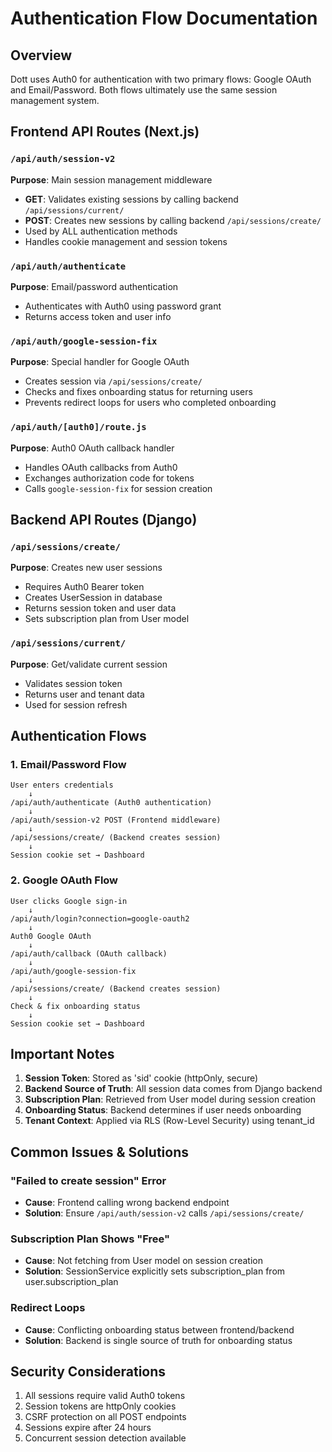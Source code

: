# Authentication Flow Documentation

## Overview
Dott uses Auth0 for authentication with two primary flows: Google OAuth and Email/Password. Both flows ultimately use the same session management system.

## Frontend API Routes (Next.js)

### `/api/auth/session-v2`
**Purpose**: Main session management middleware
- **GET**: Validates existing sessions by calling backend `/api/sessions/current/`
- **POST**: Creates new sessions by calling backend `/api/sessions/create/`
- Used by ALL authentication methods
- Handles cookie management and session tokens

### `/api/auth/authenticate`
**Purpose**: Email/password authentication
- Authenticates with Auth0 using password grant
- Returns access token and user info

### `/api/auth/google-session-fix`
**Purpose**: Special handler for Google OAuth
- Creates session via `/api/sessions/create/`
- Checks and fixes onboarding status for returning users
- Prevents redirect loops for users who completed onboarding

### `/api/auth/[auth0]/route.js`
**Purpose**: Auth0 OAuth callback handler
- Handles OAuth callbacks from Auth0
- Exchanges authorization code for tokens
- Calls `google-session-fix` for session creation

## Backend API Routes (Django)

### `/api/sessions/create/`
**Purpose**: Creates new user sessions
- Requires Auth0 Bearer token
- Creates UserSession in database
- Returns session token and user data
- Sets subscription plan from User model

### `/api/sessions/current/`
**Purpose**: Get/validate current session
- Validates session token
- Returns user and tenant data
- Used for session refresh

## Authentication Flows

### 1. Email/Password Flow
```
User enters credentials
    ↓
/api/auth/authenticate (Auth0 authentication)
    ↓
/api/auth/session-v2 POST (Frontend middleware)
    ↓
/api/sessions/create/ (Backend creates session)
    ↓
Session cookie set → Dashboard
```

### 2. Google OAuth Flow
```
User clicks Google sign-in
    ↓
/api/auth/login?connection=google-oauth2
    ↓
Auth0 Google OAuth
    ↓
/api/auth/callback (OAuth callback)
    ↓
/api/auth/google-session-fix
    ↓
/api/sessions/create/ (Backend creates session)
    ↓
Check & fix onboarding status
    ↓
Session cookie set → Dashboard
```

## Important Notes

1. **Session Token**: Stored as 'sid' cookie (httpOnly, secure)
2. **Backend Source of Truth**: All session data comes from Django backend
3. **Subscription Plan**: Retrieved from User model during session creation
4. **Onboarding Status**: Backend determines if user needs onboarding
5. **Tenant Context**: Applied via RLS (Row-Level Security) using tenant_id

## Common Issues & Solutions

### "Failed to create session" Error
- **Cause**: Frontend calling wrong backend endpoint
- **Solution**: Ensure `/api/auth/session-v2` calls `/api/sessions/create/`

### Subscription Plan Shows "Free"
- **Cause**: Not fetching from User model on session creation
- **Solution**: SessionService explicitly sets subscription_plan from user.subscription_plan

### Redirect Loops
- **Cause**: Conflicting onboarding status between frontend/backend
- **Solution**: Backend is single source of truth for onboarding status

## Security Considerations

1. All sessions require valid Auth0 tokens
2. Session tokens are httpOnly cookies
3. CSRF protection on all POST endpoints
4. Sessions expire after 24 hours
5. Concurrent session detection available